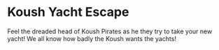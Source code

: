 Koush Yacht Escape
==================

Feel the dreaded head of Koush Pirates as he they try to take your new yacht! We all know how badly the Koush wants the yachts!
